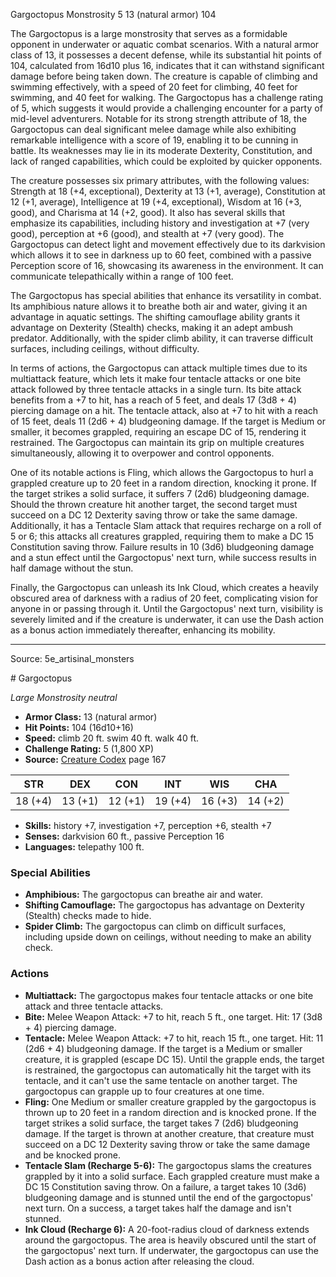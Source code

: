 <MonsterName/>Gargoctopus</MonsterName>
<CreatureType/>Monstrosity</CreatureType>
<CR/>5</CR>
<AC/>13 (natural armor)</AC>
<HP/>104</HP>
<summary>The Gargoctopus is a large monstrosity that serves as a formidable opponent in underwater or aquatic combat scenarios. With a natural armor class of 13, it possesses a decent defense, while its substantial hit points of 104, calculated from 16d10 plus 16, indicates that it can withstand significant damage before being taken down. The creature is capable of climbing and swimming effectively, with a speed of 20 feet for climbing, 40 feet for swimming, and 40 feet for walking. The Gargoctopus has a challenge rating of 5, which suggests it would provide a challenging encounter for a party of mid-level adventurers. Notable for its strong strength attribute of 18, the Gargoctopus can deal significant melee damage while also exhibiting remarkable intelligence with a score of 19, enabling it to be cunning in battle. Its weaknesses may lie in its moderate Dexterity, Constitution, and lack of ranged capabilities, which could be exploited by quicker opponents.</summary>

<detail>

The creature possesses six primary attributes, with the following values: Strength at 18 (+4, exceptional), Dexterity at 13 (+1, average), Constitution at 12 (+1, average), Intelligence at 19 (+4, exceptional), Wisdom at 16 (+3, good), and Charisma at 14 (+2, good). It also has several skills that emphasize its capabilities, including history and investigation at +7 (very good), perception at +6 (good), and stealth at +7 (very good). The Gargoctopus can detect light and movement effectively due to its darkvision which allows it to see in darkness up to 60 feet, combined with a passive Perception score of 16, showcasing its awareness in the environment. It can communicate telepathically within a range of 100 feet.

The Gargoctopus has special abilities that enhance its versatility in combat. Its amphibious nature allows it to breathe both air and water, giving it an advantage in aquatic settings. The shifting camouflage ability grants it advantage on Dexterity (Stealth) checks, making it an adept ambush predator. Additionally, with the spider climb ability, it can traverse difficult surfaces, including ceilings, without difficulty.

In terms of actions, the Gargoctopus can attack multiple times due to its multiattack feature, which lets it make four tentacle attacks or one bite attack followed by three tentacle attacks in a single turn. Its bite attack benefits from a +7 to hit, has a reach of 5 feet, and deals 17 (3d8 + 4) piercing damage on a hit. The tentacle attack, also at +7 to hit with a reach of 15 feet, deals 11 (2d6 + 4) bludgeoning damage. If the target is Medium or smaller, it becomes grappled, requiring an escape DC of 15, rendering it restrained. The Gargoctopus can maintain its grip on multiple creatures simultaneously, allowing it to overpower and control opponents.

One of its notable actions is Fling, which allows the Gargoctopus to hurl a grappled creature up to 20 feet in a random direction, knocking it prone. If the target strikes a solid surface, it suffers 7 (2d6) bludgeoning damage. Should the thrown creature hit another target, the second target must succeed on a DC 12 Dexterity saving throw or take the same damage. Additionally, it has a Tentacle Slam attack that requires recharge on a roll of 5 or 6; this attacks all creatures grappled, requiring them to make a DC 15 Constitution saving throw. Failure results in 10 (3d6) bludgeoning damage and a stun effect until the Gargoctopus' next turn, while success results in half damage without the stun. 

Finally, the Gargoctopus can unleash its Ink Cloud, which creates a heavily obscured area of darkness with a radius of 20 feet, complicating vision for anyone in or passing through it. Until the Gargoctopus' next turn, visibility is severely limited and if the creature is underwater, it can use the Dash action as a bonus action immediately thereafter, enhancing its mobility.</detail>



---

Source: 5e_artisinal_monsters

<statblock>
# Gargoctopus

*Large* *Monstrosity* *neutral*

- **Armor Class:** 13 (natural armor)
- **Hit Points:** 104 (16d10+16)
- **Speed:** climb 20 ft. swim 40 ft. walk 40 ft.
- **Challenge Rating:** 5 (1,800 XP)
- **Source:** [Creature Codex](https://koboldpress.com/kpstore/product/creature-codex-for-5th-edition-dnd) page 167

| STR | DEX | CON | INT | WIS | CHA |
| --- | --- | --- | --- | --- | --- |
| 18 (+4) | 13 (+1) | 12 (+1) | 19 (+4) | 16 (+3) | 14 (+2) |

- **Skills:** history +7, investigation +7, perception +6, stealth +7
- **Senses:** darkvision 60 ft., passive Perception 16
- **Languages:** telepathy 100 ft.

### Special Abilities

- **Amphibious:** The gargoctopus can breathe air and water.
- **Shifting Camouflage:** The gargoctopus has advantage on Dexterity (Stealth) checks made to hide.
- **Spider Climb:** The gargoctopus can climb on difficult surfaces, including upside down on ceilings, without needing to make an ability check.

### Actions

- **Multiattack:** The gargoctopus makes four tentacle attacks or one bite attack and three tentacle attacks.
- **Bite:** Melee Weapon Attack: +7 to hit, reach 5 ft., one target. Hit: 17 (3d8 + 4) piercing damage.
- **Tentacle:** Melee Weapon Attack: +7 to hit, reach 15 ft., one target. Hit: 11 (2d6 + 4) bludgeoning damage. If the target is a Medium or smaller creature, it is grappled (escape DC 15). Until the grapple ends, the target is restrained, the gargoctopus can automatically hit the target with its tentacle, and it can't use the same tentacle on another target. The gargoctopus can grapple up to four creatures at one time.
- **Fling:** One Medium or smaller creature grappled by the gargoctopus is thrown up to 20 feet in a random direction and is knocked prone. If the target strikes a solid surface, the target takes 7 (2d6) bludgeoning damage. If the target is thrown at another creature, that creature must succeed on a DC 12 Dexterity saving throw or take the same damage and be knocked prone.
- **Tentacle Slam (Recharge 5-6):** The gargoctopus slams the creatures grappled by it into a solid surface. Each grappled creature must make a DC 15 Constitution saving throw. On a failure, a target takes 10 (3d6) bludgeoning damage and is stunned until the end of the gargoctopus' next turn. On a success, a target takes half the damage and isn't stunned.
- **Ink Cloud (Recharge 6):** A 20-foot-radius cloud of darkness extends around the gargoctopus. The area is heavily obscured until the start of the gargoctopus' next turn. If underwater, the gargoctopus can use the Dash action as a bonus action after releasing the cloud.


</statblock>


